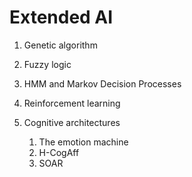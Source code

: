 # Extended AI

1. Genetic algorithm
1. Fuzzy logic
1. HMM and Markov Decision Processes
1. Reinforcement learning

1. Cognitive architectures
   1. The emotion machine
   1. H-CogAff
   1. SOAR
